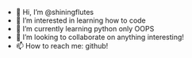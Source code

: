 - 👋 Hi, I’m @shiningflutes
- 👀 I’m interested in learning how to code
- 🌱 I’m currently learning python only OOPS
- 💞️ I’m looking to collaborate on anything interesting!
- 📫 How to reach me: github!

<!---
shiningflutes/shiningflutes is a ✨ special ✨ repository because its `README.md` (this file) appears on your GitHub profile.
You can click the Preview link to take a look at your changes.
--->
